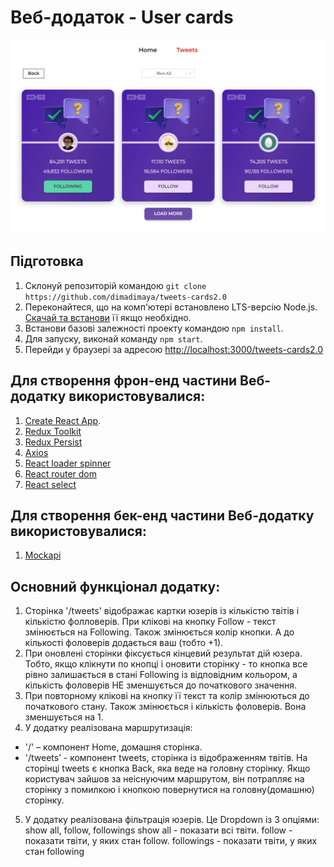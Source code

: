 # Веб-додаток - User cards

![Веб-додаток - User cards](./assets/tweets.jpg)

## Підготовка

1. Склонуй репозиторій командою `git clone https://github.com/dimadimaya/tweets-cards2.0`
1. Переконайтеся, що на комп'ютері встановлено LTS-версію Node.js.
   [Скачай та встанови](https://nodejs.org/en/) її якщо необхідно.
1. Встанови базові залежності проекту командою `npm install`.
1. Для запуску, виконай команду `npm start`.
1. Перейди у браузері за адресою [http://localhost:3000/tweets-cards2.0](http://localhost:3000/tweets-cards2.0)

## Для створення фрон-енд частини Веб-додатку використовувалися:

1. [Create React App](https://github.com/facebook/create-react-app).
2. [Redux Toolkit](https://redux-toolkit.js.org/introduction/getting-started)
3. [Redux Persist](https://www.npmjs.com/package/redux-persist#basic-usage)
4. [Axios](https://axios-http.com/ru/docs/intro)
5. [React loader spinner](https://mhnpd.github.io/react-loader-spinner/docs/intro/)
6. [React router dom](https://reactrouter.com/en/main/start/tutorial)
7. [React select](https://react-select.com/home)

## Для створення бек-енд частини Веб-додатку використовувалися:

1. [Mockapi](https://mockapi.io/)

## Основний функціонал додатку:

1. Сторінка '/tweets' відображає картки юзерів із кількістю твітів і кількістю фолловерів. При клікові на кнопку Follow - текст змінюється на Following. Також
   змінюється колір кнопки. А до кількості фоловерів додається ваш (тобто +1).
2. При оновлені сторінки фіксується кінцевий результат дій юзера. Тобто,
   якщо клікнути по кнопці і оновити сторінку - то кнопка все рівно залишається
   в стані Following із відповідним кольором, а кількість фоловерів НЕ
   зменшується до початкового значення.
3. При повторному клікові на кнопку її текст та колір змінюються до початкового
   стану. Також змінюється і кількість фоловерів. Вона зменшується на 1.
4. У додатку реалізована маршрутизація:

- '/' – компонент Home, домашня сторінка.
- '/tweets’ - компонент tweets, сторінка із відображенням твітів.
  На сторінці tweets є кнопка Back, яка веде на головну сторінку. Якщо користувач зайшов за
  неіснуючим маршрутом, він потрапляє на сторінку з помилкою і кнопкою повернутися на головну(домашню) сторінку.

5. У додатку реалізована фільтрація юзерів. Це Dropdown із 3 опціями: show all, follow, followings
   show all - показати всі твіти.
   follow - показати твіти, у яких стан follow.
   followings - показати твіти, у яких стан following
